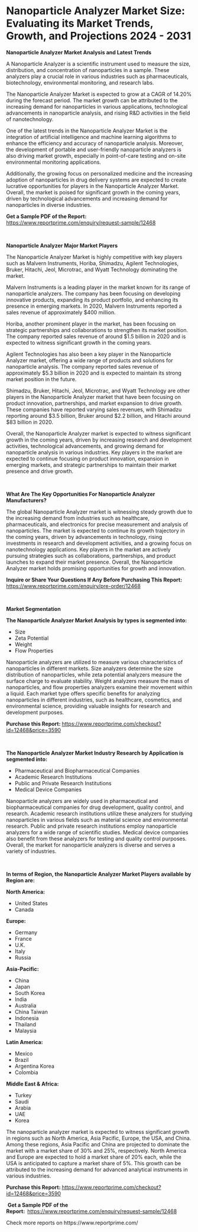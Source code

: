 <p><h1>Nanoparticle Analyzer Market Size: Evaluating its Market Trends, Growth, and Projections 2024 - 2031</h1></p><p><strong>Nanoparticle Analyzer Market Analysis and Latest Trends</strong></p>
<p><p>A Nanoparticle Analyzer is a scientific instrument used to measure the size, distribution, and concentration of nanoparticles in a sample. These analyzers play a crucial role in various industries such as pharmaceuticals, biotechnology, environmental monitoring, and research labs.</p><p>The Nanoparticle Analyzer Market is expected to grow at a CAGR of 14.20% during the forecast period. The market growth can be attributed to the increasing demand for nanoparticles in various applications, technological advancements in nanoparticle analysis, and rising R&D activities in the field of nanotechnology.</p><p>One of the latest trends in the Nanoparticle Analyzer Market is the integration of artificial intelligence and machine learning algorithms to enhance the efficiency and accuracy of nanoparticle analysis. Moreover, the development of portable and user-friendly nanoparticle analyzers is also driving market growth, especially in point-of-care testing and on-site environmental monitoring applications.</p><p>Additionally, the growing focus on personalized medicine and the increasing adoption of nanoparticles in drug delivery systems are expected to create lucrative opportunities for players in the Nanoparticle Analyzer Market. Overall, the market is poised for significant growth in the coming years, driven by technological advancements and increasing demand for nanoparticles in diverse industries.</p></p>
<p><strong>Get a Sample PDF of the Report:&nbsp;</strong> <a href="https://www.reportprime.com/enquiry/request-sample/12468">https://www.reportprime.com/enquiry/request-sample/12468</a></p>
<p>&nbsp;</p>
<p><strong>Nanoparticle Analyzer Major Market Players</strong></p>
<p><p>The Nanoparticle Analyzer Market is highly competitive with key players such as Malvern Instruments, Horiba, Shimadzu, Agilent Technologies, Bruker, Hitachi, Jeol, Microtrac, and Wyatt Technology dominating the market. </p><p>Malvern Instruments is a leading player in the market known for its range of nanoparticle analyzers. The company has been focusing on developing innovative products, expanding its product portfolio, and enhancing its presence in emerging markets. In 2020, Malvern Instruments reported a sales revenue of approximately $400 million.</p><p>Horiba, another prominent player in the market, has been focusing on strategic partnerships and collaborations to strengthen its market position. The company reported sales revenue of around $1.5 billion in 2020 and is expected to witness significant growth in the coming years.</p><p>Agilent Technologies has also been a key player in the Nanoparticle Analyzer market, offering a wide range of products and solutions for nanoparticle analysis. The company reported sales revenue of approximately $5.3 billion in 2020 and is expected to maintain its strong market position in the future.</p><p>Shimadzu, Bruker, Hitachi, Jeol, Microtrac, and Wyatt Technology are other players in the Nanoparticle Analyzer market that have been focusing on product innovation, partnerships, and market expansion to drive growth. These companies have reported varying sales revenues, with Shimadzu reporting around $3.5 billion, Bruker around $2.2 billion, and Hitachi around $83 billion in 2020.</p><p>Overall, the Nanoparticle Analyzer market is expected to witness significant growth in the coming years, driven by increasing research and development activities, technological advancements, and growing demand for nanoparticle analysis in various industries. Key players in the market are expected to continue focusing on product innovation, expansion in emerging markets, and strategic partnerships to maintain their market presence and drive growth.</p></p>
<p>&nbsp;</p>
<p><strong>What Are The Key Opportunities For Nanoparticle Analyzer Manufacturers?</strong></p>
<p><p>The global Nanoparticle Analyzer market is witnessing steady growth due to the increasing demand from industries such as healthcare, pharmaceuticals, and electronics for precise measurement and analysis of nanoparticles. The market is expected to continue its growth trajectory in the coming years, driven by advancements in technology, rising investments in research and development activities, and a growing focus on nanotechnology applications. Key players in the market are actively pursuing strategies such as collaborations, partnerships, and product launches to expand their market presence. Overall, the Nanoparticle Analyzer market holds promising opportunities for growth and innovation.</p></p>
<p><strong>Inquire or Share Your Questions If Any Before Purchasing This Report:</strong> <a href="https://www.reportprime.com/enquiry/pre-order/12468">https://www.reportprime.com/enquiry/pre-order/12468</a></p>
<p>&nbsp;</p>
<p><strong>Market Segmentation</strong></p>
<p><strong>The Nanoparticle Analyzer Market Analysis by types is segmented into:</strong></p>
<p><ul><li>Size</li><li>Zeta Potential</li><li>Weight</li><li>Flow Properties</li></ul></p>
<p><p>Nanoparticle analyzers are utilized to measure various characteristics of nanoparticles in different markets. Size analyzers determine the size distribution of nanoparticles, while zeta potential analyzers measure the surface charge to evaluate stability. Weight analyzers measure the mass of nanoparticles, and flow properties analyzers examine their movement within a liquid. Each market type offers specific benefits for analyzing nanoparticles in different industries, such as healthcare, cosmetics, and environmental science, providing valuable insights for research and development purposes.</p></p>
<p><strong>Purchase this Report:&nbsp;</strong><a href="https://www.reportprime.com/checkout?id=12468&price=3590">https://www.reportprime.com/checkout?id=12468&price=3590</a></p>
<p>&nbsp;</p>
<p><strong>The Nanoparticle Analyzer Market Industry Research by Application is segmented into:</strong></p>
<p><ul><li>Pharmaceutical and Biopharmaceutical Companies</li><li>Academic Research Institutions</li><li>Public and Private Research Institutions</li><li>Medical Device Companies</li></ul></p>
<p><p>Nanoparticle analyzers are widely used in pharmaceutical and biopharmaceutical companies for drug development, quality control, and research. Academic research institutions utilize these analyzers for studying nanoparticles in various fields such as material science and environmental research. Public and private research institutions employ nanoparticle analyzers for a wide range of scientific studies. Medical device companies also benefit from these analyzers for testing and quality control purposes. Overall, the market for nanoparticle analyzers is diverse and serves a variety of industries.</p></p>
<p>&nbsp;</p>
<p><strong>In terms of Region, the Nanoparticle Analyzer Market Players available by Region are:</strong></p>
<p>
    <p> <strong> North America: </strong>
        <ul>
            <li>United States</li>
            <li>Canada</li>
        </ul>
        </p> 
    <p> <strong> Europe: </strong>
        <ul>
            <li>Germany</li>
            <li>France</li>
            <li>U.K.</li>
            <li>Italy</li>
            <li>Russia</li>
        </ul>
        </p> 
    <p> <strong> Asia-Pacific: </strong>
        <ul>
            <li>China</li>
            <li>Japan</li>
            <li>South Korea</li>
            <li>India</li>
            <li>Australia</li>
            <li>China Taiwan</li>
            <li>Indonesia</li>
            <li>Thailand</li>
            <li>Malaysia</li>
        </ul>
        </p> 
    <p> <strong> Latin America: </strong>
        <ul>
            <li>Mexico</li>
            <li>Brazil</li>
            <li>Argentina Korea</li>
            <li>Colombia</li>
        </ul>
        </p> 
    <p> <strong> Middle East & Africa: </strong>
        <ul>
            <li>Turkey</li>
            <li>Saudi</li>
            <li>Arabia</li>
            <li>UAE</li>
            <li>Korea</li>
        </ul>
    </p>
    </p>
<p><p>The nanoparticle analyzer market is expected to witness significant growth in regions such as North America, Asia Pacific, Europe, the USA, and China. Among these regions, Asia Pacific and China are projected to dominate the market with a market share of 30% and 25%, respectively. North America and Europe are expected to hold a market share of 20% each, while the USA is anticipated to capture a market share of 5%. This growth can be attributed to the increasing demand for advanced analytical instruments in various industries.</p></p>
<p><strong>Purchase this Report: </strong><a href="https://www.reportprime.com/checkout?id=12468&price=3590">https://www.reportprime.com/checkout?id=12468&price=3590</a></p>
<p>&nbsp;<strong>Get a Sample PDF of the Report:&nbsp;&nbsp;</strong><a href="https://www.reportprime.com/enquiry/request-sample/12468">https://www.reportprime.com/enquiry/request-sample/12468</a></p>
<p><strong></strong></p>
<p>Check more reports on https://www.reportprime.com/</p>